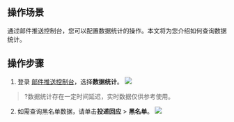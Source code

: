 ## 操作场景
通过邮件推送控制台，您可以配置数据统计的操作。本文将为您介绍如何查询数据统计。

## 操作步骤
1. 登录 [邮件推送控制台](https://console.cloud.tencent.com/ses/stats)，选择**数据统计**。
![](https://staticintl.cloudcachetci.com/yehe/backend-news/xRfw046_tapd_10114221_base64_1671525950_31.png)
>?数据统计存在一定时间延迟，实时数据仅供参考使用。
>
2. 如需查询黑名单数据，请单击**投递回应** > **黑名单**。
![](https://staticintl.cloudcachetci.com/yehe/backend-news/QnjD101_tapd_10114221_base64_1671525977_78.png)
